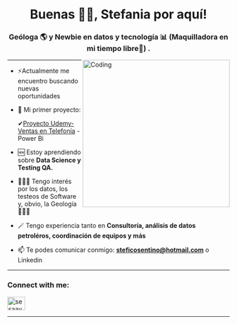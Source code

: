 
<h1 align="center">Buenas 👐🏻, Stefania por aquí!</h1>


<h3 align="center">Geóloga 🌎 y Newbie en datos y tecnología 📊 (Maquilladora en mi tiempo libre💄) .</h3>
<img align="right" alt="Coding" width="333" src= "https://img.freepik.com/vector-gratis/linda-chica-hacker-operando-laptop-dibujos-animados-vector-icono-ilustracion-personas-tecnologia-aislada-plana_138676-9487.jpg?semt=ais_hybrid&w=740" >

---

- ⚡Actualmente me encuentro buscando nuevas oportunidades

- 🎀 Mi primer proyecto:

   ✔[Proyecto Udemy-Ventas en Telefonía](https://app.powerbi.com/view?r=eyJrIjoiYWI4ODQzOWMtYzkwMy00YTgwLWFiN2UtMDE1MjVkZjFkMWVjIiwidCI6IjliOTI5NDVmLTdkNmItNGE4NC1iYzMzLTBhZjA5ZGQxZTM5NiJ9) - Power Bi

- 🆕 Estoy aprendiendo sobre **Data Science y Testing QA.**

- 🙆🏻‍♀️ Tengo interés por los datos, los testeos de Software y, obvio, la Geología 💁🏻‍♀️

- 🪄 Tengo experiencia tanto en **Consultoría, análisis de datos petroléros, coordinación de equipos y más**

- 📫 Te podes comunicar conmigo: **steficosentino@hotmail.com** o Linkedin
---
<h3 align="left">Connect with me:</h3>
<p align="left">
<a href="https://www.linkedin.com/in/cosentinosa/" target="blank"><img align="center" src="https://raw.githubusercontent.com/rahuldkjain/github-profile-readme-generator/master/src/images/icons/Social/linked-in-alt.svg" alt="sesaavedra" height="30" width="40" /></a>
</p>

---



